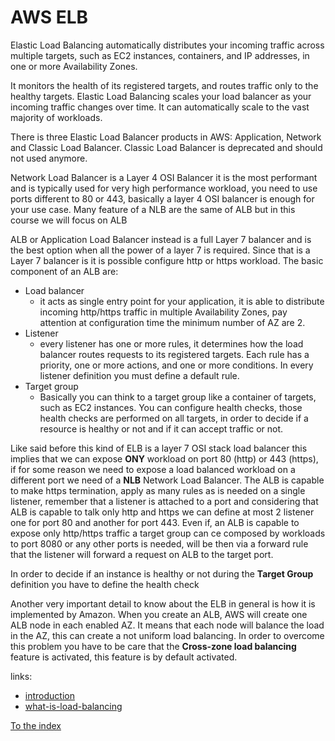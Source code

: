 # AWS ELB

Elastic Load Balancing automatically distributes your incoming traffic across multiple targets, such as EC2 instances,
containers, and IP addresses, in one or more Availability Zones.

It monitors the health of its registered targets, and routes traffic only to the healthy targets. Elastic Load Balancing
scales your load balancer as your incoming traffic changes over time. It can automatically scale to the vast majority of
workloads.

There is three Elastic Load Balancer products in AWS: Application, Network and Classic Load Balancer. Classic Load
Balancer is deprecated and should not used anymore.

Network Load Balancer is a Layer 4 OSI Balancer it is the most performant and is typically used for very high
performance workload, you need to use ports different to 80 or 443, basically a layer 4 OSI balancer is enough for your
use case. Many feature of a NLB are the same of ALB but in this course we will focus on ALB

ALB or Application Load Balancer instead is a full Layer 7 balancer and is the best option when all the power of a layer
7 is required. Since that is a Layer 7 balancer is it is possible configure http or https workload. The basic component
of an ALB are:

- Load balancer
    - it acts as single entry point for your application, it is able to distribute incoming http/https traffic in
      multiple Availability Zones, pay attention at configuration time the minimum number of AZ are 2.
- Listener
    - every listener has one or more rules, it determines how the load balancer routes requests to its registered
      targets. Each rule has a priority, one or more actions, and one or more conditions. In every listener definition
      you must define a default rule.
- Target group
    - Basically you can think to a target group like a container of targets, such as EC2 instances. You can configure
      health checks, those health checks are performed on all targets, in order to decide if a resource is healthy or
      not and if it can accept traffic or not.

Like said before this kind of ELB is a layer 7 OSI stack load balancer this implies that we can expose **ONY** workload
on port 80 (http) or 443 (https), if for some reason we need to expose a load balanced workload on a different port we
need of a **NLB** Network Load Balancer. The ALB is capable to make https termination, apply as many rules as is needed
on a single listener, remember that a listener is attached to a port and considering that ALB is capable to talk only
http and https we can define at most 2 listener one for port 80 and another for port 443. Even if, an ALB is capable to
expose only http/https traffic a target group can ce composed by workloads to port 8080 or any other ports is needed,
will be then via a forward rule that the listener will forward a request on ALB to the target port.

In order to decide if an instance is healthy or not during the **Target Group** definition you have to define the health check

Another very important detail to know about the ELB in general is how it is implemented by Amazon. 
When you create an ALB, AWS will create one ALB node in each enabled AZ. It means that each node will balance the load in the AZ, 
this can create a not uniform load balancing. In order to overcome this problem you have to be care that the **Cross-zone load balancing** 
feature is activated, this feature is by default activated. 

links:

- [introduction](https://docs.aws.amazon.com/elasticloadbalancing/latest/application/introduction.html)
- [what-is-load-balancing](https://docs.aws.amazon.com/elasticloadbalancing/latest/userguide/what-is-load-balancing.html)
  

[To the index](https://github.com/mrFlick72/aws_course/blob/main/README.md)